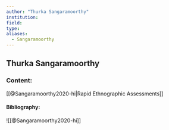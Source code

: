 ```yaml
---
author: "Thurka Sangaramoorthy"
institution:
field:
type:
aliases:
  - Sangaramoorthy
---
```


## Thurka Sangaramoorthy

### Content:
[[@Sangaramoorthy2020-hi|Rapid Ethnographic Assessments]]

#### Bibliography:

![[@Sangaramoorthy2020-hi]]
